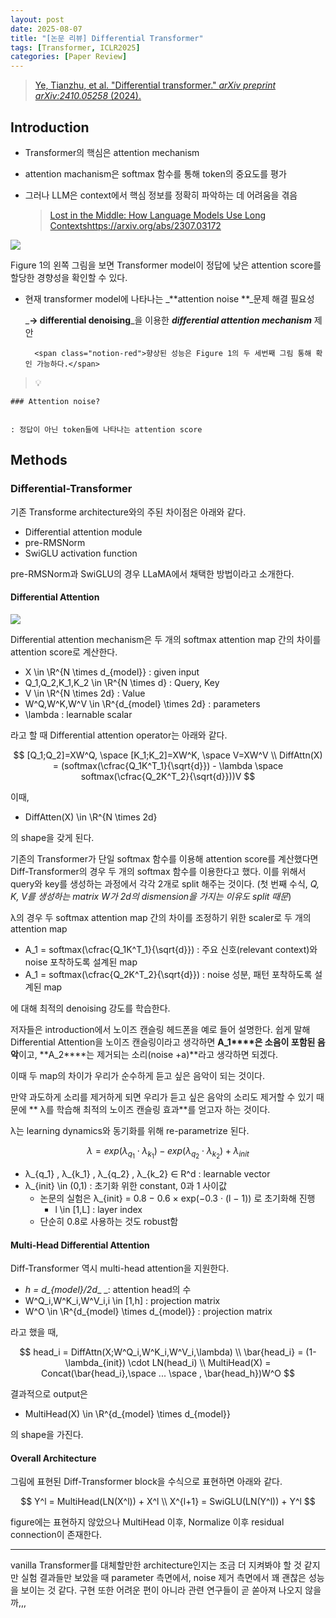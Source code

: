 ```yaml
---
layout: post
date: 2025-08-07
title: "[논문 리뷰] Differential Transformer"
tags: [Transformer, ICLR2025]
categories: [Paper Review]
---
```


> [Ye, Tianzhu, et al. "Differential transformer." ](https://arxiv.org/abs/2410.05258)[_arXiv preprint arXiv:2410.05258_](https://arxiv.org/abs/2410.05258)[ (2024).](https://arxiv.org/abs/2410.05258)



## Introduction

- Transformer의 핵심은 attention mechanism
- attention machanism은 softmax 함수를 통해 token의 중요도를 평가
- 그러나 LLM은 context에서 핵심 정보를 정확히 파악하는 데 어려움을 겪음

	> [Lost in the Middle: How Language Models Use Long Contextshttps://arxiv.org/abs/2307.03172](https://arxiv.org/abs/2307.03172)


![](https://prod-files-secure.s3.us-west-2.amazonaws.com/542b861c-36a8-4051-84e5-8804b6728dba/9083ea56-691a-4752-ae26-47f403431ac8/image.png?X-Amz-Algorithm=AWS4-HMAC-SHA256&X-Amz-Content-Sha256=UNSIGNED-PAYLOAD&X-Amz-Credential=ASIAZI2LB46675WWF7BG%2F20250918%2Fus-west-2%2Fs3%2Faws4_request&X-Amz-Date=20250918T150129Z&X-Amz-Expires=3600&X-Amz-Security-Token=IQoJb3JpZ2luX2VjEEQaCXVzLXdlc3QtMiJHMEUCIEzqsPGRa6srJKZdKCaZXFspkFx%2F8%2B6YIQmGI8sHfXcXAiEAjeK3wAjMH2S3R5AGTl7qt9bcH9%2F1QuMO%2FjsFCI6n5ZYqiAQIvf%2F%2F%2F%2F%2F%2F%2F%2F%2F%2FARAAGgw2Mzc0MjMxODM4MDUiDNbwutxYELB4zhom1ircA7%2BzDHcHBH%2Fae5asIfHn4IWFUbt6hdQwOKY2L47RlQWwDwK1FUCu41L8u2M7eSznZ13H6qNy44ONwQvvVTeEiXo1HPXcvahB12jK%2F4rHlNI9ekbh6ZpD8bNPGIFNDw6XAc2gd1cioNeLaooWgBe1KjSh77hwxR3J1ypwXtFCahmSTd2N0QROffQaVMhBsQL1Huca6KiReoH56MPmrF35w500Q0pPchd2DEqSI3XsUyDX2egGKsR%2FKe9FviIM4REozGA5a97uvFJnbioEBrFueMYaa%2FAktFIQfe%2F0oSM%2B6AYqTDOn9i0ZP3rzDkNzM4T49ftrZK%2BqW5CMRZXiNTAdx305StIOYKt8UHxRB119huT9n%2B9rtraI%2F%2FVwEFrlqyd960KEOmFgWu4p8mkxpSzPOY18uzK%2BZPcZHh4OaCy26c83XpMBpKIq%2BgfRZlml8LQP9Tik%2FiH16S4fNxdc%2FBOxY9g2aHgNKl1e3%2B2zW7CgztCU9KnnUg0rkv8f32h41l7pohR8HkxkR1mZvmJbmuk7P2iroIO3qX3ALCX8UYthD%2BOhkAxxdwRPHbtnFyHPGI07atpTcVcC3SdtxXl5md%2FdKDz0fHaILoRHJD36hdXWczw6rUElCcINZe0o0LcIMO3cr8YGOqUB7x4dPliyN5t29fWjrEjVPate0SvUHgiFcRE%2Fe%2Bh3QGRJCaIv%2FhcobkfBby%2BWzA4ohnqllzH1McgBgLWtNNfGn8eTvT5MiqtQUzbC96QMwlMVJRjczLHrpQAZe03GI6DONkCjjhVjWBM%2Bgr6%2Fz3q7ektSzmDbNU3uFLzV1JeZZBned%2FeGh4vIk%2Fpk%2FDNkjZp6r8AyvmnWzuIR%2BOr2juqPMBPu8ZpH&X-Amz-Signature=e849699582f3d43767828d98798f9ed70bdff621afa1e08be3dc94b75c3c33a2&X-Amz-SignedHeaders=host&x-amz-checksum-mode=ENABLED&x-id=GetObject)


Figure 1의 왼쪽 그림을 보면 Transformer model이 정답에 낮은 attention score를 할당한 경향성을 확인할 수 있다.

- 현재 transformer model에 나타나는 _**attention noise **_문제 해결 필요성

	_**→ differential denoising**_을 이용한 _**differential attention mechanism**_ 제안


		<span class="notion-red">향상된 성능은 Figure 1의 두 세번째 그림 통해 확인 가능하다.</span>


> 💡 


	### Attention noise?


	: 정답이 아닌 token들에 나타나는 attention score



## Methods



### Differential-Transformer


기존 Transforme architecture와의 주된 차이점은 아래와 같다.

- Differential attention module
- pre-RMSNorm
- SwiGLU activation function

pre-RMSNorm과 SwiGLU의 경우 LLaMA에서 채택한 방법이라고 소개한다.



#### Differential Attention


![](https://prod-files-secure.s3.us-west-2.amazonaws.com/542b861c-36a8-4051-84e5-8804b6728dba/116d70b2-1963-4810-9167-f4c7d8a06e8f/image.png?X-Amz-Algorithm=AWS4-HMAC-SHA256&X-Amz-Content-Sha256=UNSIGNED-PAYLOAD&X-Amz-Credential=ASIAZI2LB46675WWF7BG%2F20250918%2Fus-west-2%2Fs3%2Faws4_request&X-Amz-Date=20250918T150129Z&X-Amz-Expires=3600&X-Amz-Security-Token=IQoJb3JpZ2luX2VjEEQaCXVzLXdlc3QtMiJHMEUCIEzqsPGRa6srJKZdKCaZXFspkFx%2F8%2B6YIQmGI8sHfXcXAiEAjeK3wAjMH2S3R5AGTl7qt9bcH9%2F1QuMO%2FjsFCI6n5ZYqiAQIvf%2F%2F%2F%2F%2F%2F%2F%2F%2F%2FARAAGgw2Mzc0MjMxODM4MDUiDNbwutxYELB4zhom1ircA7%2BzDHcHBH%2Fae5asIfHn4IWFUbt6hdQwOKY2L47RlQWwDwK1FUCu41L8u2M7eSznZ13H6qNy44ONwQvvVTeEiXo1HPXcvahB12jK%2F4rHlNI9ekbh6ZpD8bNPGIFNDw6XAc2gd1cioNeLaooWgBe1KjSh77hwxR3J1ypwXtFCahmSTd2N0QROffQaVMhBsQL1Huca6KiReoH56MPmrF35w500Q0pPchd2DEqSI3XsUyDX2egGKsR%2FKe9FviIM4REozGA5a97uvFJnbioEBrFueMYaa%2FAktFIQfe%2F0oSM%2B6AYqTDOn9i0ZP3rzDkNzM4T49ftrZK%2BqW5CMRZXiNTAdx305StIOYKt8UHxRB119huT9n%2B9rtraI%2F%2FVwEFrlqyd960KEOmFgWu4p8mkxpSzPOY18uzK%2BZPcZHh4OaCy26c83XpMBpKIq%2BgfRZlml8LQP9Tik%2FiH16S4fNxdc%2FBOxY9g2aHgNKl1e3%2B2zW7CgztCU9KnnUg0rkv8f32h41l7pohR8HkxkR1mZvmJbmuk7P2iroIO3qX3ALCX8UYthD%2BOhkAxxdwRPHbtnFyHPGI07atpTcVcC3SdtxXl5md%2FdKDz0fHaILoRHJD36hdXWczw6rUElCcINZe0o0LcIMO3cr8YGOqUB7x4dPliyN5t29fWjrEjVPate0SvUHgiFcRE%2Fe%2Bh3QGRJCaIv%2FhcobkfBby%2BWzA4ohnqllzH1McgBgLWtNNfGn8eTvT5MiqtQUzbC96QMwlMVJRjczLHrpQAZe03GI6DONkCjjhVjWBM%2Bgr6%2Fz3q7ektSzmDbNU3uFLzV1JeZZBned%2FeGh4vIk%2Fpk%2FDNkjZp6r8AyvmnWzuIR%2BOr2juqPMBPu8ZpH&X-Amz-Signature=626d97914f10ee8941eb221f27492431761ffe16becb92e3d5f4e14be838de46&X-Amz-SignedHeaders=host&x-amz-checksum-mode=ENABLED&x-id=GetObject)


Differential attention mechanism은 두 개의 softmax attention map 간의 차이를 attention score로 계산한다.

- X \in \R^{N \times d\_{model}} : given input
- Q\_1,Q\_2,K\_1,K\_2 \in \R^{N \times d} : Query, Key
- V \in \R^{N \times 2d} : Value
- W^Q,W^K,W^V \in \R^{d\_{model} \times 2d} : parameters
- \lambda : learnable scalar

라고 할 때 Differential attention operator는 아래와 같다.


$$
[Q_1;Q_2]=XW^Q, \space [K_1;K_2]=XW^K, \space V=XW^V \\
DiffAttn(X) = (softmax(\cfrac{Q_1K^T_1}{\sqrt{d}}) - \lambda \space softmax(\cfrac{Q_2K^T_2}{\sqrt{d}}))V
$$


이때,

- DiffAtten(X) \in \R^{N \times 2d}

의 shape을 갖게 된다.


기존의 Transformer가 단일 softmax 함수를 이용해 attention score를 계산했다면 Diff-Transformer의 경우 두 개의 softmax 함수를 이용한다고 했다. 이를 위해서 query와 key를 생성하는 과정에서 각각 2개로 split 해주는 것이다. <span class="notion-red">(첫 번째 수식, </span><span class="notion-red">_Q, K, V를 생성하는 matrix W가 2d의 dismension을 가지는 이유도 split 때문_</span><span class="notion-red">)</span>


 λ의 경우 두 softmax attention map 간의 차이를 조정하기 위한 scaler로 두 개의 attention map

- A\_1 = softmax(\cfrac{Q\_1K^T\_1}{\sqrt{d}}) : 주요 신호(relevant context)와 noise 포착하도록 설계된 map
- A\_1 = softmax(\cfrac{Q\_2K^T\_2}{\sqrt{d}}) : noise 성분, 패턴 포착하도록 설계된 map 

에 대해 최적의 denoising 강도를 학습한다.


저자들은 introduction에서 노이즈 캔슬링 헤드폰을 예로 들어 설명한다. 쉽게 말해 Differential Attention을 노이즈 캔슬링이라고 생각하면 **A\_1****은 소음이 포함된 음악**이고, **A\_2****는 제거되는 소리(noise +a)**라고 생각하면 되겠다. 


이때 두 map의 차이가 우리가 순수하게 듣고 싶은 음악이 되는 것이다. 


만약 과도하게 소리를 제거하게 되면 우리가 듣고 싶은 음악의 소리도 제거할 수 있기 때문에 ** λ를 학습해 최적의 노이즈 캔슬링 효과**를 얻고자 하는 것이다.


λ는 learning dynamics와 동기화를 위해 re-parametrize 된다.


$$
\lambda = exp(\lambda_{q_1} \cdot \lambda_{k_1}) - exp(\lambda_{q_2} \cdot \lambda_{k_2}) + \lambda_{init}
$$

- λ\_{q\_1} , λ\_{k\_1} , λ\_{q\_2} , λ\_{k\_2} ∈ R^d : learnable vector
- λ\_{init} \in (0,1) : 초기화 위한 constant, 0과 1 사이값
	- 논문의 실험은 λ\_{init} = 0.8 − 0.6 × exp(−0.3 · (l − 1)) 로 초기화해 진행
		- l \in [1,L] : layer index
	- 단순히 0.8로 사용하는 것도 robust함


#### **Multi-Head Differential Attention**


Diff-Transformer 역시 multi-head attention을 지원한다.

- _h = d\_{model}/2d__ _: attention head의 수
- W^Q\_i,W^K\_i,W^V\_i,i \in [1,h] : projection matrix
- W^O \in \R^{d\_{model} \times d\_{model}} : projection matrix

라고 했을 때,


$$
head_i = DiffAttn(X;W^Q_i,W^K_i,W^V_i,\lambda) \\
\bar{head_i} = (1-\lambda_{init}) \cdot LN(head_i) \\
MultiHead(X) = Concat(\bar{head_i},\space ... \space , \bar{head_h})W^O
$$


결과적으로 output은

- MultiHead(X) \in \R^{d\_{model} \times d\_{model}}

의 shape을 가진다.



#### Overall Architecture


그림에 표현된 Diff-Transformer block을 수식으로 표현하면 아래와 같다.


$$
Y^l = MultiHead(LN(X^l)) + X^l \\
X^{l+1} = SwiGLU(LN(Y^l)) + Y^l
$$


figure에는 표현하지 않았으나 MultiHead 이후, Normalize 이후 residual connection이 존재한다.


---


vanilla Transformer를 대체할만한 architecture인지는 조금 더 지켜봐야 할 것 같지만 실험 결과들만 보았을 때 parameter 측면에서, noise 제거 측면에서 꽤 괜찮은 성능을 보이는 것 같다. 구현 또한 어려운 편이 아니라 관련 연구들이 곧 쏟아져 나오지 않을까,,,

